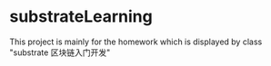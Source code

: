 # substrateLearning
This project is mainly for the homework which is displayed by class "substrate 区块链入门开发"
